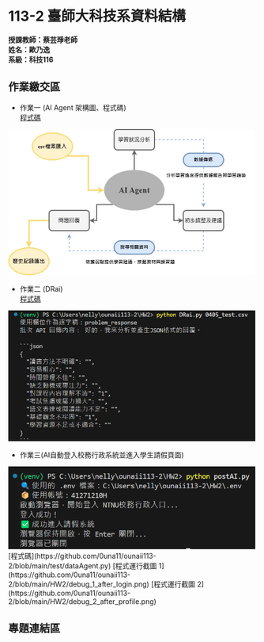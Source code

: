 # 113-2 臺師大科技系資料結構  
__授課教師：蔡芸琤老師__    
__姓名：歐乃逸__    
__系級：科技116__

## 作業繳交區

* 作業一 (AI Agent 架構圖、程式碼)  
[程式碼](https://github.com/0una11/ounaii113-2/blob/main/test/dataAgent.py)  
<img src="https://raw.githubusercontent.com/0una11/ounaii113-2/main/AI%20Agent%20%E6%9E%B6%E6%A7%8B%E5%9C%96.jpg" alt="AI Agent 架構圖" width="500">

* 作業二 (DRai)  
[程式碼](https://github.com/0una11/ounaii113-2/blob/main/HW2/DRai.py)  
<img src="https://raw.githubusercontent.com/0una11/ounaii113-2/main/DRai%E9%81%8B%E8%A1%8C.png" alt="DRai運行" width="500">

* 作業三(AI自動登入校務行政系統並進入學生請假頁面)
<img src="https://raw.githubusercontent.com/0una11/ounaii113-2/main/postAI.png" alt="loginAI" width="500">
[程式碼](https://github.com/0una11/ounaii113-2/blob/main/test/dataAgent.py)  
[程式運行截圖 1](https://github.com/0una11/ounaii113-2/blob/main/HW2/debug_1_after_login.png)  
[程式運行截圖 2](https://github.com/0una11/ounaii113-2/blob/main/HW2/debug_2_after_profile.png)

## 專題連結區
